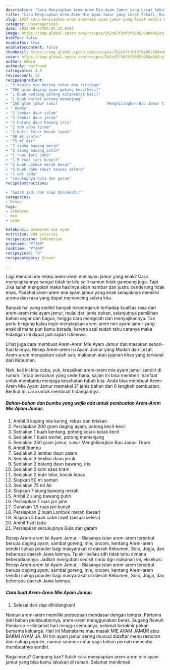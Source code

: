 ```yaml
---
description: "Cara Menyiapkan Arem-Arem Mie Ayam Jamur yang Lezat Sekali, Buat Buka Puasa Lezat"
title: "Cara Menyiapkan Arem-Arem Mie Ayam Jamur yang Lezat Sekali, Buat Buka Puasa Lezat"
slug: 1927-cara-menyiapkan-arem-arem-mie-ayam-jamur-yang-lezat-sekali-buat-buka-puasa-lezat
category: Uncategorized
date: 2022-08-04T06:02:15.844Z
image: https://img-global.cpcdn.com/recipes/5b2c67f30f3f9695/680x482cq70/arem-arem-mie-ayam-jamur-foto-resep-utama.jpg
hideToc: false
enableToc: true
enableTocContent: false
thumbnail: https://img-global.cpcdn.com/recipes/5b2c67f30f3f9695/680x482cq70/arem-arem-mie-ayam-jamur-foto-resep-utama.jpg
cover: https://img-global.cpcdn.com/recipes/5b2c67f30f3f9695/680x482cq70/arem-arem-mie-ayam-jamur-foto-resep-utama.jpg
author: Admin
authorAv: notfound
ratingvalue: 4.6
reviewcount: 22
recipeingredient:
- "3 keping mie kering rebus dan tiriskan"
- "200 gram daging ayam potong kecilkecil"
- "1 buah kentang potong kotakkotak kecil"
- "1 buah wortel potong memanjang"
- "250 gram jamur suwir                      Menghilangkan Bau Jamur Tiram"
- " Bumbu"
- "2 lembar daun salam"
- "3 lembar daun jeruk"
- "2 batang daun bawang iris"
- "2 sdm saos tiram"
- "2 butir telur kocok lepas"
- "50 ml santan"
- "75 ml Air"
- "7 siung bawang merah"
- "2 siung bawang putih"
- "1 ruas jari jahe"
- "1,5 ruas jari kunyit"
- "2 buah Lombok merah besar"
- "5 buah cabe rawit sesuai selera"
- "1 sdt lada"
- "secukupnya Gula dan garam"
recipeinstructions:

- "Sudah jadi dan siap dinikmati!"
categories:
- Resep
tags:
- aremarem
- mie
- ayam

katakunci: aremarem mie ayam 
nutrition: 294 calories
recipecuisine: Indonesian
preptime: "PT19M"
cooktime: "PT46M"
recipeyield: "3"
recipecategory: Dinner

---
```



Lagi mencari ide resep arem-arem mie ayam jamur yang enak? Cara menyiapkannya sangat tidak terlalu sulit namun tidak gampang juga. Tapi Jika salah mengolah maka hasilnya akan hambar dan justru cenderung tidak enak. Padahal arem-arem mie ayam jamur yang enak selayaknya memiliki aroma dan rasa yang dapat memancing selera kita.


Banyak hal yang sedikit banyak berpengaruh terhadap kualitas rasa dari arem-arem mie ayam jamur, mulai dari jenis bahan, selanjutnya pemilihan bahan segar dan bagus, hingga cara mengolah dan menyajikannya. Tak perlu bingung kalau ingin menyiapkan arem-arem mie ayam jamur yang enak di mana pun kamu berada, karena asal sudah tahu caranya maka hidangan ini dapat jadi sajian istimewa.

Lihat juga cara membuat Arem-Arem Mie Ayam Jamur dan masakan sehari-hari lainnya. Resep Arem-arem Isi Ayam Jamur yang Mudah dan Lezat. Arem-arem merupakan salah satu makanan atau jajanan khas yang terkenal dari Kebumen.


Nah, kali ini kita coba, yuk, kreasikan arem-arem mie ayam jamur sendiri di rumah. Tetap berbahan yang sederhana, sajian ini bisa memberi manfaat untuk membantu menjaga kesehatan tubuh kita. Anda bisa membuat Arem-Arem Mie Ayam Jamur memakai 21 jenis bahan dan 0 langkah pembuatan. Berikut ini cara untuk membuat hidangannya.

<!--inarticleads1-->

##### Bahan-bahan dan bumbu yang wajib ada untuk pembuatan Arem-Arem Mie Ayam Jamur:

1. Ambil 3 keping mie kering, rebus dan tiriskan
1. Persiapkan 200 gram daging ayam, potong kecil-kecil
1. Sediakan 1 buah kentang, potong kotak-kotak kecil
1. Sediakan 1 buah wortel, potong memanjang
1. Sediakan 250 gram jamur, suwir                      Menghilangkan Bau Jamur Tiram
1. Ambil  Bumbu
1. Sediakan 2 lembar daun salam
1. Sediakan 3 lembar daun jeruk
1. Sediakan 2 batang daun bawang, iris
1. Sediakan 2 sdm saos tiram
1. Sediakan 2 butir telur, kocok lepas
1. Siapkan 50 ml santan
1. Sediakan 75 ml Air
1. Siapkan 7 siung bawang merah
1. Ambil 2 siung bawang putih
1. Persiapkan 1 ruas jari jahe
1. Gunakan 1,5 ruas jari kunyit
1. Persiapkan 2 buah Lombok merah (besar)
1. Siapkan 5 buah cabe rawit (sesuai selera)
1. Ambil 1 sdt lada
1. Persiapkan secukupnya Gula dan garam


Resep Arem-arem Isi Ayam Jamur, - Biasanya isian arem-arem tersebut berupa daging ayam, sambal goreng, mie, oncom, kentang Arem-arem sendiri cukup populer bagi masyarakat di daerah Kebumen, Solo, Jogja, dan beberapa daerah Jawa lainnya. Tp skr beliau sdh tidak tahu dimana keberadaannya. Jadilah mengobati sedikit rindu dgn makanan ini, eksekusi. Resep Arem-arem Isi Ayam Jamur, - Biasanya isian arem-arem tersebut berupa daging ayam, sambal goreng, mie, oncom, kentang Arem-arem sendiri cukup populer bagi masyarakat di daerah Kebumen, Solo, Jogja, dan beberapa daerah Jawa lainnya. 

<!--inarticleads2-->

##### Cara buat Arem-Arem Mie Ayam Jamur:


1. Selesai dan siap dihidangkan!

Namun arem-arem memiliki perbedaan mendasar dengan lemper. Pertama dari bahan pembuatannya, arem-arem menggunakan beras. Sugeng Rawuh Pamiarso ~~Selamat hari minggu semuanya, selamat berakhir pekan bersama keluarga. Hari ini Mamabrins mau masak MIE AYAM JAMUR atau BAKMI AYAM JA. Mi tim ayam jamur sering muncul didaftar menu restoran dan cukup populer, namun seumur-umur saya belum pernah mencoba membuatnya sendiri. 

Bagaimana? Gampang kan? Itulah cara menyiapkan arem-arem mie ayam jamur yang bisa kamu lakukan di rumah. Selamat menikmati
